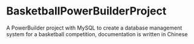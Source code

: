 # BasketballPowerBuilderProject
A PowerBuilder project with MySQL to create a database management system for a basketball competition, documentation is written in Chinese
